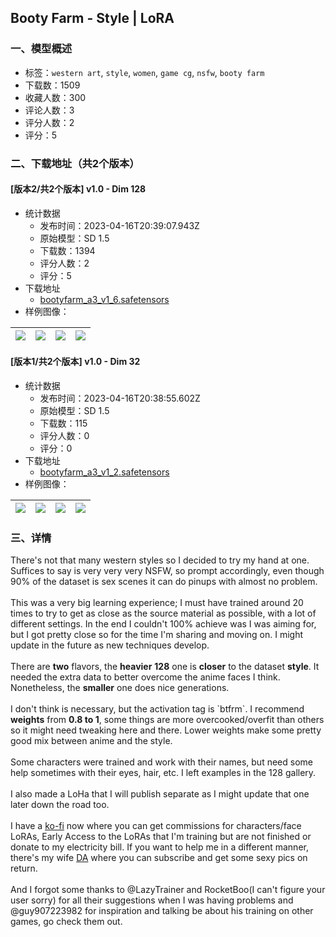 ## Booty Farm - Style | LoRA
### 一、模型概述

- 标签：`western art`, `style`, `women`, `game cg`, `nsfw`, `booty farm`
- 下载数：1509
- 收藏人数：300
- 评论人数：3
- 评分人数：2
- 评分：5

### 二、下载地址（共2个版本）

#### [版本2/共2个版本] v1.0 - Dim 128

- 统计数据
  - 发布时间：2023-04-16T20:39:07.943Z
  - 原始模型：SD 1.5
  - 下载数：1394
  - 评分人数：2
  - 评分：5
- 下载地址
  - [bootyfarm_a3_v1_6.safetensors](https://civitai.com/api/download/models/46686)
- 样例图像：

| <img src="https://image.civitai.com/xG1nkqKTMzGDvpLrqFT7WA/0b72e8c6-4719-449b-9886-7d5fca95dd00/width=450/505178.jpeg" /> | <img src="https://image.civitai.com/xG1nkqKTMzGDvpLrqFT7WA/cf8de526-d0ba-4ca5-d75d-edf43737e600/width=450/505256.jpeg" /> | <img src="https://image.civitai.com/xG1nkqKTMzGDvpLrqFT7WA/94625afd-aa1a-45dc-68fb-c45e88283d00/width=450/505261.jpeg" /> | <img src="https://image.civitai.com/xG1nkqKTMzGDvpLrqFT7WA/5054d7ea-f7a9-49b7-40fb-7fc7bb2d3d00/width=450/505274.jpeg" /> |
| ---- | ---- | ---- | ---- |

#### [版本1/共2个版本] v1.0 - Dim 32

- 统计数据
  - 发布时间：2023-04-16T20:38:55.602Z
  - 原始模型：SD 1.5
  - 下载数：115
  - 评分人数：0
  - 评分：0
- 下载地址
  - [bootyfarm_a3_v1_2.safetensors](https://civitai.com/api/download/models/47407)
- 样例图像：

| <img src="https://image.civitai.com/xG1nkqKTMzGDvpLrqFT7WA/adf8dd4d-e048-4258-5f61-0153740c4000/width=450/510978.jpeg" /> | <img src="https://image.civitai.com/xG1nkqKTMzGDvpLrqFT7WA/5d253a62-b2d6-4f65-5544-fc954afc1100/width=450/510987.jpeg" /> | <img src="https://image.civitai.com/xG1nkqKTMzGDvpLrqFT7WA/c19af291-ec8c-4ebf-b25e-242317f96e00/width=450/510990.jpeg" /> | <img src="https://image.civitai.com/xG1nkqKTMzGDvpLrqFT7WA/c38feb8c-86d4-4a59-4740-9da6b5efe400/width=450/511000.jpeg" /> |
| ---- | ---- | ---- | ---- |


### 三、详情
<p>There's not that many western styles so I decided to try my hand at one. Suffices to say is very very very NSFW, so prompt accordingly, even though 90% of the dataset is sex scenes it can do pinups with almost no problem.<br /><br />This was a very big learning experience; I must have trained around 20 times to try to get as close as the source material as possible, with a lot of different settings. In the end I couldn't 100% achieve was I was aiming for, but I got pretty close so for the time I'm sharing and moving on. I might update in the future as new techniques develop.<br /><br />There are <strong>two</strong> flavors, the <strong>heavier</strong> <strong>128</strong> one is <strong>closer</strong> to the dataset <strong>style</strong>. It needed the extra data to better overcome the anime faces I think. Nonetheless, the <strong>smaller</strong> one does nice generations.<br /><br />I don't think is necessary, but the activation tag is `btfrm`. I recommend <strong>weights</strong> from <strong>0.8 to 1</strong>, some things are more overcooked/overfit than others so it might need tweaking here and there. Lower weights make some pretty good mix between anime and the style.<br /><br />Some characters were trained and work with their names, but need some help sometimes with their eyes, hair, etc. I left examples in the 128 gallery.<br /><br />I also made a LoHa that I will publish separate as I might update that one later down the road too.<br /><br />I have a <a target="_blank" rel="ugc" href="https://ko-fi.com/indolentcat">ko-fi</a> now where you can get commissions for characters/face LoRAs, Early Access to the LoRAs that I'm training but are not finished or donate to my electricity bill. If you want to help me in a different manner, there's my wife <a target="_blank" rel="ugc" href="https://www.deviantart.com/paintingpandaart/subscriptions">DA</a> where you can subscribe and get some sexy pics on return.<br /><br />And I forgot some thanks to <span data-type="mention" class="mantine-1yiar0p" data-id="mention:192571" data-label="LazyTrainer">@LazyTrainer</span> and RocketBoo(I can't figure your user sorry) for all their suggestions when I was having problems and <span data-type="mention" class="mantine-1yiar0p" data-id="mention:484260" data-label="guy907223982">@guy907223982</span> for inspiration and talking be about his training on other games, go check them out.</p>